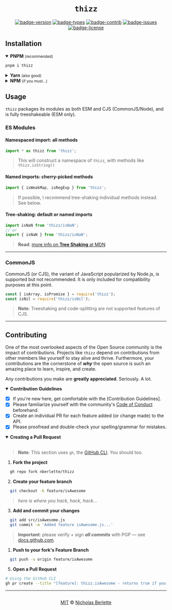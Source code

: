   <h1 align="center"><code>thizz</code></h1>
<div align="center">
  <p>

[![badge-version]][version] [![badge-types]][types] [![badge-contrib]][contributors] [![badge-issues]][issues] [![badge-license]][license]

  </p>
</div>

## Installation

<details open>
<summary><strong>PNPM</strong> <small>(recommended)</small></summary>

```bash
pnpm i thizz
```

</details>
<details>
<summary><strong>Yarn</strong> <small>(also good)</small></summary>

```bash
yarn add thizz
```

</details>
<details>
<summary><strong>NPM</strong> <small>(if you must...)</small></summary>

```bash
npm i --save thizz
```

</details>

## Usage

`thizz` packages its modules as both ESM and CJS (CommonJS/Node), and is fully treeshakeable (ESM only).

### ES Modules

#### Namespaced import: all methods

```js
import * as thizz from 'thizz';
```

> This will construct a namespace of `thizz`, with methods like `thizz.isString()`

#### Named imports: cherry-picked methods

```js
import { isWeakMap, isRegExp } from 'thizz';
```

> If possible, I recommend tree-shaking individual methods instead. See below.

#### Tree-shaking: default or named imports

```js
import isNaN from 'thizz/isNaN';
// or
import { isNaN } from 'thizz/isNaN';
```

> **Read**: [more info on **Tree Shaking** at MDN](https://mdn.io/Tree_shaking)

---

### CommonJS

CommonJS (or CJS), the variant of JavaScript popularized by Node.js, is supported but not recommended.
It is only included for compatibility purposes at this point.

```js
const { isArray, isPromise } = require('thizz');
const isNil = require('thizz/isNil');
```

> **Note**: Treeshaking and code-splitting are not supported features of CJS.

---

## Contributing

One of the most overlooked aspects of the Open Source community is the impact of contributions.
Projects like `thizz` depend on contributions from other members like yourself to stay alive and thrive.
Furthermore, your contributions are the cornerstone of **_why_** the open source is such an amazing place to learn, inspire, and create.

Any contributions you make are **greatly appreciated**. Seriously. A lot.

<details open>
<summary><strong>Contribution Guidelines</strong></summary>

- [x] If you're new here, get comfortable with the [Contribution Guidelines].
- [x] Please familiarize yourself with the community's [Code of Conduct] beforehand.
- [x] Create an individual PR for each feature added (or change made) to the API.
- [x] Please proofread and double-check your spelling/grammar for mistakes.

</details>
<details open>
<summary><strong>Creating a Pull Request</strong></summary>
<br>

> **Note**: This section uses `gh`, the [GitHub CLI](https://cli.github.com). You should too.

1. **Fork the project**

```bash
  gh repo fork nberlette/thizz
```

2. **Create your feature branch**

```bash
  git checkout -b feature/isAwesome
```

> _here is where you hack, hack, hack..._

3. **Add and commit your changes**

```bash
  git add src/isAwesome.js
  git commit -m 'Added feature isAwesome.js...'
```

> **Important**: please verify + sign **_all commits_** with PGP — see [docs.github.com][pgp-info].

1. **Push to your fork's Feature Branch**

```bash
  git push -u origin feature/isAwesome
```

5. **Open a Pull Request**

```bash
# Using the GitHub CLI
gh pr create --title "[feature]: thizz.isAwesome - returns true if you're cool"
```

</details>

---

<div style="display:grid;place-items:center">

[MIT][license] © [Nicholas Berlette]

</div>

[pgp-info]: https://docs.github.com/en/authentication/managing-commit-signature-verification/about-commit-signature-verification
[badge-version]: https://badgen.net/npm/v/thizz
[version]: https://npm.im/thizz
[badge-types]: https://badgen.net/npm/types/thizz
[types]: https://github.com/nberlette/thizz/blob/main/index.d.ts
[badge-contrib]: https://badgen.net/github/contributors/nberlette/thizz?color=green
[contributors]: https://github.com/nberlette/thizz
[badge-issues]: https://badgen.net/github/issues/nberlette/thizz
[issues]: https://github.com/nberlette/thizz/issues
[badge-license]: https://badgen.net/github/license/nberlette/thizz?color=blue
[license]: https://mit-license.org/
[nicholas berlette]: https://github.com/nberlette
[code of conduct]: https://github.com/nberlette/.github/blob/main/.github/code_of_conduct.md
[open an issue]: https://github.com/nberlette/thizz/issues/new
[package]: https://npm.im/thizz
[repository]: https://github.com/nberlette/thizz
